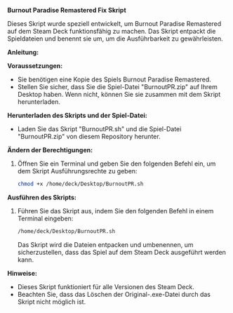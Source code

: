 **Burnout Paradise Remastered Fix Skript**

Dieses Skript wurde speziell entwickelt, um Burnout Paradise Remastered auf dem Steam Deck funktionsfähig zu machen. Das Skript entpackt die Spieldateien und benennt sie um, um die Ausführbarkeit zu gewährleisten.

**Anleitung:**

**Voraussetzungen:**
- Sie benötigen eine Kopie des Spiels Burnout Paradise Remastered.
- Stellen Sie sicher, dass Sie die Spiel-Datei "BurnoutPR.zip" auf Ihrem Desktop haben. Wenn nicht, können Sie sie zusammen mit dem Skript herunterladen.

**Herunterladen des Skripts und der Spiel-Datei:**
- Laden Sie das Skript "BurnoutPR.sh" und die Spiel-Datei "BurnoutPR.zip" von diesem Repository herunter.

**Ändern der Berechtigungen:**
1. Öffnen Sie ein Terminal und geben Sie den folgenden Befehl ein, um dem Skript Ausführungsrechte zu geben:
    ```bash
    chmod +x /home/deck/Desktop/BurnoutPR.sh
    ```

**Ausführen des Skripts:**
1. Führen Sie das Skript aus, indem Sie den folgenden Befehl in einem Terminal eingeben:
    ```bash
    /home/deck/Desktop/BurnoutPR.sh
    ```
    Das Skript wird die Dateien entpacken und umbenennen, um sicherzustellen, dass das Spiel auf dem Steam Deck ausgeführt werden kann.

**Hinweise:**
- Dieses Skript funktioniert für alle Versionen des Steam Deck.
- Beachten Sie, dass das Löschen der Original-.exe-Datei durch das Skript nicht möglich ist.
